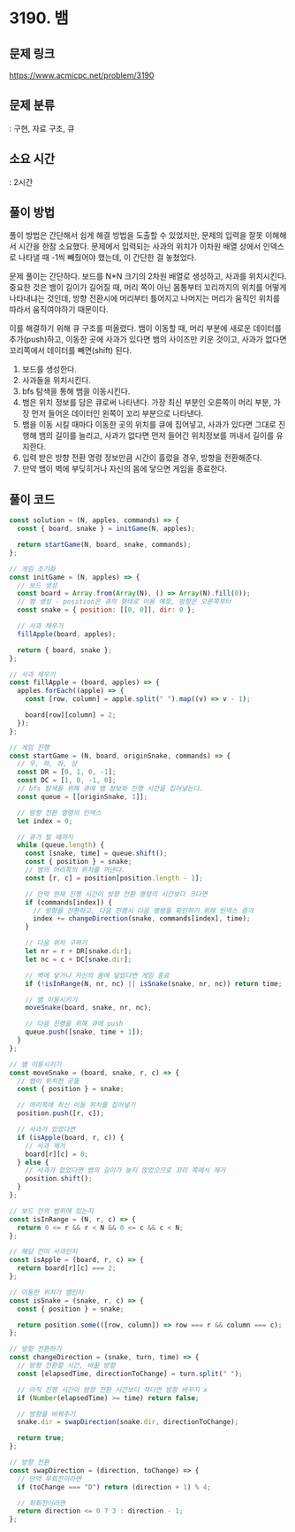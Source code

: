 # 3190. 뱀

## 문제 링크

https://www.acmicpc.net/problem/3190

## 문제 분류

: 구현, 자료 구조, 큐

## 소요 시간

: 2시간

## 풀이 방법

풀이 방법은 간단해서 쉽게 해결 방법을 도출할 수 있었지만, 문제의 입력을 잘못 이해해서 시간을 한참 소요했다. 문제에서 입력되는 사과의 위치가 이차원 배열 상에서 인덱스로 나타낼 때 -1씩 빼줬어야 했는데, 이 간단한 걸 놓쳤었다.

문제 풀이는 간단하다. 보드를 N\*N 크기의 2차원 배열로 생성하고, 사과를 위치시킨다. 중요한 것은 뱀이 길이가 길어질 때, 머리 쪽이 아닌 몸통부터 꼬리까지의 위치를 어떻게 나타내냐는 것인데, 방향 전환시에 머리부터 틀어지고 나머지는 머리가 움직인 위치를 따라서 움직여야하기 때문이다.

이를 해결하기 위해 큐 구조를 떠올렸다. 뱀이 이동할 때, 머리 부분에 새로운 데이터를 추가(push)하고, 이동한 곳에 사과가 있다면 뱀의 사이즈만 키운 것이고, 사과가 없다면 꼬리쪽에서 데이터를 빼면(shift) 된다.

1. 보드를 생성한다.
2. 사과들을 위치시킨다.
3. bfs 탐색을 통해 뱀을 이동시킨다.
4. 뱀은 위치 정보를 담은 큐로써 나타낸다. 가장 최신 부분인 오른쪽이 머리 부분, 가장 먼저 들어온 데이터인 왼쪽이 꼬리 부분으로 나타낸다.
5. 뱀을 이동 시킬 때마다 이동한 곳의 위치를 큐에 집어넣고, 사과가 있다면 그대로 진행해 뱀의 길이를 늘리고, 사과가 없다면 먼저 들어간 위치정보를 꺼내서 길이를 유지한다.
6. 입력 받은 방향 전환 명령 정보만큼 시간이 흘렀을 경우, 방향을 전환해준다.
7. 만약 뱀이 벽에 부딪히거나 자신의 몸에 닿으면 게임을 종료한다.

## 풀이 코드

```js
const solution = (N, apples, commands) => {
  const { board, snake } = initGame(N, apples);

  return startGame(N, board, snake, commands);
};

// 게임 초기화
const initGame = (N, apples) => {
  // 보드 생성
  const board = Array.from(Array(N), () => Array(N).fill(0));
  // 뱀 생성 - position은 큐의 형태로 이용 예정, 방향은 오른쪽부터
  const snake = { position: [[0, 0]], dir: 0 };

  // 사과 채우기
  fillApple(board, apples);

  return { board, snake };
};

// 사과 채우기
const fillApple = (board, apples) => {
  apples.forEach((apple) => {
    const [row, column] = apple.split(" ").map((v) => v - 1);

    board[row][column] = 2;
  });
};

// 게임 진행
const startGame = (N, board, originSnake, commands) => {
  // 우, 하, 좌, 상
  const DR = [0, 1, 0, -1];
  const DC = [1, 0, -1, 0];
  // bfs 탐색을 위해 큐에 뱀 정보와 진행 시간을 집어넣는다.
  const queue = [[originSnake, 1]];

  // 방향 전환 명령의 인덱스
  let index = 0;

  // 큐가 빌 때까지
  while (queue.length) {
    const [snake, time] = queue.shift();
    const { position } = snake;
    // 뱀의 머리쪽의 위치를 꺼낸다.
    const [r, c] = position[position.length - 1];

    // 만약 현재 진행 시간이 방향 전환 명령의 시간보다 크다면
    if (commands[index]) {
      // 방향을 전환하고, 다음 진행시 다음 명령을 확인하기 위해 인덱스 증가
      index += changeDirection(snake, commands[index], time);
    }

    // 다음 위치 구하기
    let nr = r + DR[snake.dir];
    let nc = c + DC[snake.dir];

    // 벽에 닿거나 자신의 몸에 닿았다면 게임 종료
    if (!isInRange(N, nr, nc) || isSnake(snake, nr, nc)) return time;

    // 뱀 이동시키기
    moveSnake(board, snake, nr, nc);

    // 다음 진행을 위해 큐에 push
    queue.push([snake, time + 1]);
  }
};

// 뱀 이동시키기
const moveSnake = (board, snake, r, c) => {
  // 뱀이 위치한 곳들
  const { position } = snake;

  // 머리쪽에 최신 이동 위치를 집어넣기
  position.push([r, c]);

  // 사과가 있었다면
  if (isApple(board, r, c)) {
    // 사과 제거
    board[r][c] = 0;
  } else {
    // 사과가 없었다면 뱀의 길이가 늘지 않았으므로 꼬리 쪽에서 제거
    position.shift();
  }
};

// 보드 안의 범위에 있는지
const isInRange = (N, r, c) => {
  return 0 <= r && r < N && 0 <= c && c < N;
};

// 해당 칸이 사과인지
const isApple = (board, r, c) => {
  return board[r][c] === 2;
};

// 이동한 위치가 뱀인지
const isSnake = (snake, r, c) => {
  const { position } = snake;

  return position.some(([row, column]) => row === r && column === c);
};

// 방향 전환하기
const changeDirection = (snake, turn, time) => {
  // 방향 전환할 시간, 바꿀 방향
  const [elapsedTime, directionToChange] = turn.split(" ");

  // 아직 진행 시간이 방향 전환 시간보다 작다면 방향 바꾸지 x
  if (Number(elapsedTime) >= time) return false;

  // 방향을 바꿔주기
  snake.dir = swapDirection(snake.dir, directionToChange);

  return true;
};

// 방향 전환
const swapDirection = (direction, toChange) => {
  // 만약 우회전이라면
  if (toChange === "D") return (direction + 1) % 4;

  // 좌회전이라면
  return direction <= 0 ? 3 : direction - 1;
};
```
